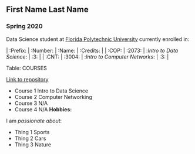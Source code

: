 ## First Name Last Name

### Spring 2020 

Data Science student at [Florida Polytechnic University](https://www.floridapoly.edu) currently enrolled in: 

| :Prefix: | :Number: | :Name:                         | :Credits: |
| :COP:    | :2073:   | :_Intro to Data Science_:      | :3: |
| :CNT:    | :3004:   | :_Intro to Computer Networks_: | :3: |

Table: COURSES

[Link to repository](file:///C:/Users/Michael/Downloads/ds_using_markdown%20(1).html)

- Course 1
Intro to Data Science
- Course 2
Computer Networking
- Course 3
N/A
- Course 4
N/A
**Hobbies:**

I am _passionate about_: 

- Thing 1
Sports
- Thing 2
Cars
- Thing 3
Nature
